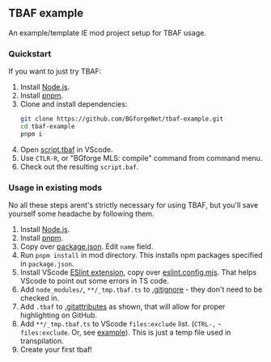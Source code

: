 ## TBAF example

An example/template IE mod project setup for TBAF usage.

### Quickstart

If you want to just try TBAF:

1. Install [Node.js](https://nodejs.org/en/download).
1. Install [pnpm](https://pnpm.io/installation).
1. Clone and install dependencies:
   ```bash
   git clone https://github.com/BGforgeNet/tbaf-example.git
   cd tbaf-example
   pnpm i
   ```
1. Open [script.tbaf](script.tbaf) in VScode.
1. Use `CTLR-R`, or "BGforge MLS: compile" command from command menu.
1. Check out the resulting `script.baf`.

### Usage in existing mods

No all these steps arent's strictly necessary for using TBAF, but you'll save yourself some headache by following them.

1. Install [Node.js](https://nodejs.org/en/download).
1. Install [pnpm](https://pnpm.io/installation).
1. Copy over [package.json](package.json). Edit `name` field.
1. Run `pnpm install` in mod directory. This installs npm packages specified in `package.json`.
1. Install VScode [ESlint extension](https://marketplace.visualstudio.com/items?itemName=dbaeumer.vscode-eslint), copy
   over [eslint.config.mjs](eslint.config.mjs). That helps VScode to point out some errors in TS code.
1. Add `node_modules/`, `**/_tmp.tbaf.ts` to [.gitignore](.gitignore) - they don't need to be checked in.
1. Add `.tbaf` to [.gitattributes](.gitattributes) as shown, that will allow for proper highlighting on GitHub.
1. Add `**/_tmp.tbaf.ts` to VScode `files:exclude` list. (`CTRL-,` - `files:exclude`. Or, see
   [example](.vscode/settings.json)). This is just a temp file used in transpilation.
1. Create your first tbaf!
